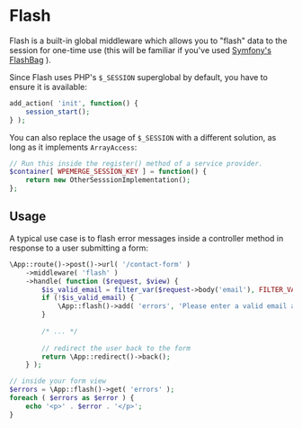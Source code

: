 # Flash

Flash is a built-in global middleware which allows you to "flash" data to the session for one-time use (this will be familiar if you've used [Symfony's FlashBag](https://symfony.com/doc/current/components/http_foundation/sessions.html#flash-messages) ).

Since Flash uses PHP's `$_SESSION` superglobal by default, you have to ensure it is available:
```php
add_action( 'init', function() {
    session_start();
} );
```

You can also replace the usage of `$_SESSION` with a different solution, as long as it implements `ArrayAccess`:
```php
// Run this inside the register() method of a service provider.
$container[ WPEMERGE_SESSION_KEY ] = function() {
    return new OtherSesssionImplementation();
};
```

## Usage

A typical use case is to flash error messages inside a controller method in response to a user submitting a form:
```php
\App::route()->post()->url( '/contact-form' )
    ->middleware( 'flash' )
    ->handle( function ($request, $view) {
        $is_valid_email = filter_var($request->body('email'), FILTER_VALIDATE_EMAIL);
        if (!$is_valid_email) {
            \App::flash()->add( 'errors', 'Please enter a valid email address.' );
        }
        
        /* ... */ 
        
        // redirect the user back to the form
        return \App::redirect()->back();
    } );

// inside your form view
$errors = \App::flash()->get( 'errors' );
foreach ( $errors as $error ) {
    echo '<p>' . $error . '</p>';
}
```
